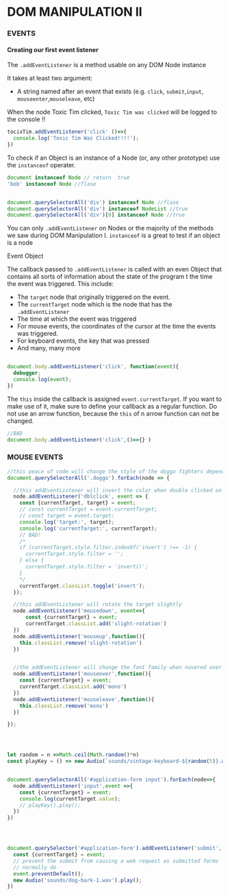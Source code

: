 # DOM MANIPULATION II


### EVENTS


#### Creating our first event listener

The `.addEventListener` is a method usable on any DOM Node instance

It takes at least two argument:
 - A string named after an event that exists (e.g. `click`, `submit`,`input`, `mouseenter`,`mouseleave`, etc)

When the node Toxic Tim clicked, `Toxic Tim was clicked` will be logged to the console !!

```javascript
tocixTim.addEventListener('click' ()=>{
  console.log('Toxic Tim Was Clicked!!!!');
})
```
To check if an Object is an instance of a Node (or, any other prototype) use the `instanceof` operater.

```javascript
document instanceof Node // return  true
'bob' instanceof Node //flase


document.querySelectorAll('div') instanceof Node //flase
document.querySelectorAll('div') instanceof NodeList //true
document.querySelectorAll('div')[0] instanceof Node //true

```
You can only `.addEventListener` on Nodes or the majority of the methods we saw during DOM Manipulation I. `instanceof` is a great to test if an object is a node




Event Object


The callback passed to `.addEventListener` is called with an even Object that contains all sorts of information about the state of the program t the time the event was triggered. This include:

  - The `target` node that originally triggered on the event.
  - The `currentTarget` node which is the node that has the `.addEventListener`
  - The time at which the event was triggered
  - For mouse events, the coordinates of the cursor at the time the events was triggered.
  - For keyboard events, the key that was pressed
  - And many, many more



```javascript

document.body.addEventListener('click', function(event){
  debugger;
  console.log(event);
})

```

The `this` inside the callback is assigned `event.currentTarget`. If you want to make use of it, make sure to define your callback as a regular function. Do not use an arrow function, because the `this` of n arrow function can not be changed.

```javascript
//BAD
document.body.addEventListener('click',()=>{} )

```
### MOUSE EVENTS
```javascript
//this peace of code will change the style of the doggo fighters depending on the mouse
document.querySelectorAll('.doggo').forEach(node => {

  //this addEventListener will invert the color when double clicked on a target in a page
  node.addEventListener('dblclick', event => {
    const {currentTarget, target} = event;
    // const currentTarget = event.currentTarget;
    // const target = event.target;
    console.log('target:', target);
    console.log('currentTarget:', currentTarget);
    // BAD!
    /*
    if (currentTarget.style.filter.indexOf('invert') !== -1) {
      currentTarget.style.filter = '';
    } else {
      currentTarget.style.filter = 'invert()';
    }
    */
    currentTarget.classList.toggle('invert');
  });

  //this addEventListener will rotate the target slightly
  node.addEventListener('mousedown', event=>{
      const {currentTarget} = event;
      currentTarget.classList.add('slight-rotation')
  })
  node.addEventListener('mouseup',function(){
    this.classList.remove('slight-rotation')
  })


  //the addEventListener will change the font family when novered over
  node.addEventListener('mouseover',function(){
    const {currentTarget} = event;
    currentTarget.classList.add('mono')
  })
  node.addEventListener('mouseleave',function(){
    this.classList.remove('mono')
  })

});




let random = n =>Math.ceil(Math.random()*n)
const playKey = () => new Audio(`sounds/vintage-keyboard-${random(5)}.wav`);


document.querySelectorAll('#application-form input').forEach(node=>{
  node.addEventListener('input',event =>{
    const {currentTarget} = event;
    console.log(currentTarget.value);
    // playKey().play();
  })
})




document.querySelector('#application-form').addEventListener('submit', event => {
  const {currentTarget} = event;
  // prevent the submit from causing a web request as submitted forms
  // normally do
  event.preventDefault();
  new Audio('sounds/dog-bark-1.wav').play();
})

```
